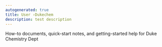 ```yaml
---
autogenerated: true
title: User ›Dukechem
description: test description
---
```


How-to documents, quick-start notes, and getting-started help for Duke Chemistry Dept
